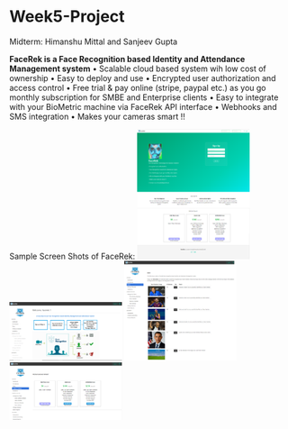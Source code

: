 # Week5-Project
Midterm: Himanshu Mittal and Sanjeev Gupta

<b>FaceRek is a Face Recognition based Identity and Attendance Management system</b>
• Scalable cloud based system wih low cost of ownership
• Easy to deploy and use 
• Encrypted user authorization and access control
• Free trial & pay online (stripe, paypal etc.) as you go monthly subscription for SMBE and Enterprise clients
• Easy to integrate with your BioMetric machine via FaceRek API interface
• Webhooks and SMS integration
• Makes your cameras smart !!

Sample Screen Shots of FaceRek:
<img src="media/login.png" width=200>
<img src="media/dashboard.png" width=200>
<img src="media/demo.png" width=200>
<img src="media/pricing-payment.png" width=200>
